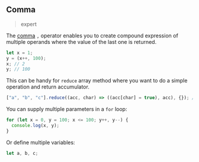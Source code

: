 ## Comma

> expert

The [comma](https://developer.mozilla.org/en-US/docs/Web/JavaScript/Reference/Operators/Comma_Operator) `,` operator enables you to create compound expression of multiple operands where the value of the last one is returned.

```js
let x = 1;
y = (x++, 100);
x; // 2
y; // 100
```

This can be handy for `reduce` array method where you want to do a simple operation and return accumulator.

```js
["a", "b", "c"].reduce((acc, char) => ((acc[char] = true), acc), {}); // { a: true, b: true, c: true }
```

You can supply multiple parameters in a `for` loop:

```js
for (let x = 0, y = 100; x <= 100; y++, y--) {
  console.log(x, y);
}
```

Or define multiple variables:

```js
let a, b, c;
```
